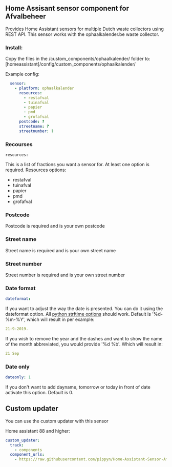 ## Home Assisant sensor component for Afvalbeheer

Provides Home Assistant sensors for multiple Dutch waste collectors using REST API.
This sensor works with the ophaalkalender.be waste collector.

### Install:
Copy the files in the /custom_components/ophaalkalender/ folder to: [homeassistant]/config/custom_components/ophaalkalender/

Example config:

```yaml
  sensor:
    - platform: ophaalkalender
      resources:
        - restafval
        - tuinafval
        - papier
        - pmd
        - grofafval
      postcode: ?
      streetname: ?
      streetnumber: ?
```

### Recourses
```
resources:
```
This is a list of fractions you want a sensor for. At least one option is required.
Resources options:
  - restafval
  - tuinafval
  - papier
  - pmd
  - grofafval

### Postcode
Postcode is required and is your own postcode

### Street name
Street name is required and is your own street name

### Street number
Street number is required and is your own street number

### Date format
```yaml
dateformat:
```
If you want to adjust the way the date is presented. You can do it using the dateformat option. All [python strftime options](http://strftime.org/) should work.
Default is '%d-%m-%Y', which will result in per example: 
```yaml
21-9-2019.
```
If you wish to remove the year and the dashes and want to show the name of the month abbreviated, you would provide '%d %b'. Which will result in: 
```yaml
21 Sep
```

### Date only
```yaml
dateonly: 1
```
If you don't want to add dayname, tomorrow or today in front of date activate this option. Default is 0.

## Custom updater
You can use the custom updater with this sensor

Home assistant 88 and higher:
```yaml
custom_updater:
  track:
    - components
  component_urls:
    - https://raw.githubusercontent.com/pippyn/Home-Assistant-Sensor-Afvalbeheer/master/custom_components.json
```
